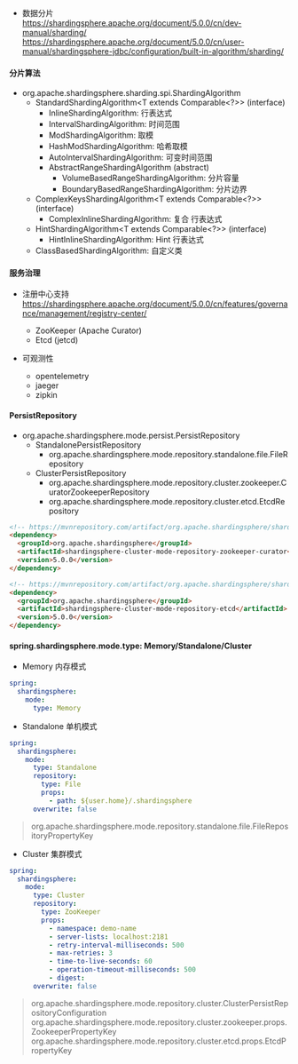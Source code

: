 
- 数据分片  
  https://shardingsphere.apache.org/document/5.0.0/cn/dev-manual/sharding/  
  https://shardingsphere.apache.org/document/5.0.0/cn/user-manual/shardingsphere-jdbc/configuration/built-in-algorithm/sharding/

#### 分片算法
- org.apache.shardingsphere.sharding.spi.ShardingAlgorithm
  - StandardShardingAlgorithm<T extends Comparable<?>> (interface)
    - InlineShardingAlgorithm: 行表达式
    - IntervalShardingAlgorithm: 时间范围
    - ModShardingAlgorithm: 取模
    - HashModShardingAlgorithm: 哈希取模
    - AutoIntervalShardingAlgorithm: 可变时间范围
    - AbstractRangeShardingAlgorithm (abstract)
        - VolumeBasedRangeShardingAlgorithm: 分片容量
        - BoundaryBasedRangeShardingAlgorithm: 分片边界
  - ComplexKeysShardingAlgorithm<T extends Comparable<?>> (interface)
    - ComplexInlineShardingAlgorithm: 复合 行表达式
  - HintShardingAlgorithm<T extends Comparable<?>> (interface)
    - HintInlineShardingAlgorithm: Hint 行表达式
  - ClassBasedShardingAlgorithm: 自定义类

#### 服务治理

- 注册中心支持  
  https://shardingsphere.apache.org/document/5.0.0/cn/features/governance/management/registry-center/
  - ZooKeeper (Apache Curator)
  - Etcd (jetcd)

- 可观测性
  - opentelemetry
  - jaeger
  - zipkin

#### PersistRepository

- org.apache.shardingsphere.mode.persist.PersistRepository
  - StandalonePersistRepository
    - org.apache.shardingsphere.mode.repository.standalone.file.FileRepository
  - ClusterPersistRepository
    - org.apache.shardingsphere.mode.repository.cluster.zookeeper.CuratorZookeeperRepository
    - org.apache.shardingsphere.mode.repository.cluster.etcd.EtcdRepository

```html
<!-- https://mvnrepository.com/artifact/org.apache.shardingsphere/shardingsphere-cluster-mode-repository-zookeeper-curator -->
<dependency>
  <groupId>org.apache.shardingsphere</groupId>
  <artifactId>shardingsphere-cluster-mode-repository-zookeeper-curator</artifactId>
  <version>5.0.0</version>
</dependency>

<!-- https://mvnrepository.com/artifact/org.apache.shardingsphere/shardingsphere-cluster-mode-repository-etcd -->
<dependency>
  <groupId>org.apache.shardingsphere</groupId>
  <artifactId>shardingsphere-cluster-mode-repository-etcd</artifactId>
  <version>5.0.0</version>
</dependency>
```

#### spring.shardingsphere.mode.type: Memory/Standalone/Cluster

- Memory 内存模式
```yaml
spring:
  shardingsphere:
    mode:
      type: Memory
```

- Standalone 单机模式
```yaml
spring:
  shardingsphere:
    mode:
      type: Standalone
      repository:
        type: File
        props:
          - path: ${user.home}/.shardingsphere
      overwrite: false
```
> org.apache.shardingsphere.mode.repository.standalone.file.FileRepositoryPropertyKey

- Cluster 集群模式
```yaml
spring:
  shardingsphere:
    mode:
      type: Cluster
      repository:
        type: ZooKeeper
        props:
          - namespace: demo-name
          - server-lists: localhost:2181
          - retry-interval-milliseconds: 500
          - max-retries: 3
          - time-to-live-seconds: 60
          - operation-timeout-milliseconds: 500
          - digest:
      overwrite: false
```
> org.apache.shardingsphere.mode.repository.cluster.ClusterPersistRepositoryConfiguration
> org.apache.shardingsphere.mode.repository.cluster.zookeeper.props.ZookeeperPropertyKey
> org.apache.shardingsphere.mode.repository.cluster.etcd.props.EtcdPropertyKey

####
